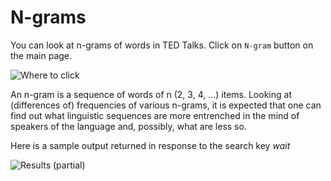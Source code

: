 # N-grams

You can look at n-grams of words in TED Talks. Click on `N-gram` button on the main page.

![Where to click](https://gyazo.com/d457df2c17ffde2ef4b88ab97d4bc225.png)

An n-gram is a sequence of words of n \(2, 3, 4, ...\) items. Looking at \(differences of\) frequencies of various n-grams, it is expected that one can find out what linguistic sequences are more entrenched in the mind of speakers of the language and, possibly, what are less so.

Here is a sample output returned in response to the search key _wait_

![Results \(partial\)](https://gyazo.com/14992eb4458203b50c4289dc00eb91b7.png)

